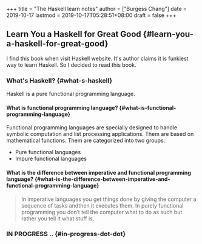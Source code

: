 +++
title = "The Haskell learn notes"
author = ["Burgess Chang"]
date = 2019-10-17
lastmod = 2019-10-17T05:28:51+08:00
draft = false
+++

## Learn You a Haskell for Great Good {#learn-you-a-haskell-for-great-good}

I find this book when visit Haskell website. It's author claims it is funkiest
way to learn Haskell. So I decided to read this book.


### What's Haskell? {#what-s-haskell}

Haskell is a pure functional programming language.


#### What is functional programming language? {#what-is-functional-programming-language}

Functional programming languages are specially designed to handle symbolic
computation and list processing applications. Them are based on mathematical
functions. Them are categorized into two groups:

-   Pure functional languages
-   Impure functional languages


#### What is the difference between imperative and functional programming language? {#what-is-the-difference-between-imperative-and-functional-programming-language}

> In imperative languages you get things done by giving the computer a sequence of
> tasks andthen it executes them.
> In purely functional programming you don’t tell the computer what to do as such
> but rather you tell it what stuff is.


### IN PROGRESS .. {#in-progress-dot-dot}
